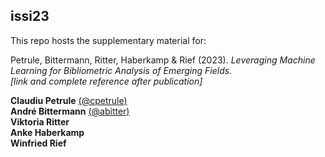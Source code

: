 ## issi23

This repo hosts the supplementary material for:

Petrule, Bittermann, Ritter, Haberkamp & Rief (2023). *Leveraging Machine Learning for Bibliometric Analysis of Emerging Fields.*  
*[link and complete reference after publication]*


**Claudiu Petrule** [(@cpetrule)](https://github.com/cpetrule)  
**André Bittermann** [(@abitter)](https://github.com/abitter)  
**Viktoria Ritter**  
**Anke Haberkamp**  
**Winfried Rief**  
